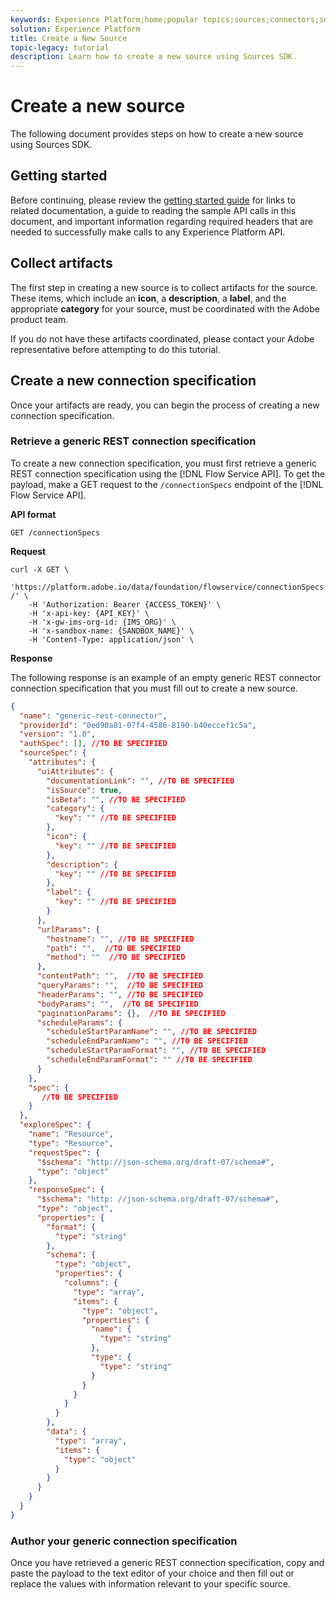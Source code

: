 ```yaml
---
keywords: Experience Platform;home;popular topics;sources;connectors;source connectors;sources sdk;sdk;SDK
solution: Experience Platform
title: Create a New Source
topic-legacy: tutorial
description: Learn how to create a new source using Sources SDK.
---
```

# Create a new source

The following document provides steps on how to create a new source using Sources SDK.

## Getting started

Before continuing, please review the [getting started guide](./getting-started.md) for links to related documentation, a guide to reading the sample API calls in this document, and important information regarding required headers that are needed to successfully make calls to any Experience Platform API.

## Collect artifacts

The first step in creating a new source is to collect artifacts for the source. These items, which include an **icon**, a **description**, a **label**, and the appropriate **category** for your source, must be coordinated with the Adobe product team.

If you do not have these artifacts coordinated, please contact your Adobe representative before attempting to do this tutorial.

## Create a new connection specification

Once your artifacts are ready, you can begin the process of creating a new connection specification.

### Retrieve a generic REST connection specification

To create a new connection specification, you must first retrieve a generic REST connection specification using the [!DNL Flow Service API]. To get the payload, make a GET request to the `/connectionSpecs` endpoint of the [!DNL Flow Service API].

**API format**

```http
GET /connectionSpecs
```

**Request**

```shell
curl -X GET \
    'https://platform.adobe.io/data/foundation/flowservice/connectionSpecs  /' \
    -H 'Authorization: Bearer {ACCESS_TOKEN}' \
    -H 'x-api-key: {API_KEY}' \
    -H 'x-gw-ims-org-id: {IMS_ORG}' \
    -H 'x-sandbox-name: {SANDBOX_NAME}' \
    -H 'Content-Type: application/json' \
```

**Response**

The following response is an example of an empty generic REST connector  connection specification that you must fill out to create a new source.

```json
{
  "name": "generic-rest-connector",
  "providerId": "0ed90a81-07f4-4586-8190-b40eccef1c5a",
  "version": "1.0",
  "authSpec": [], //TO BE SPECIFIED
  "sourceSpec": {
    "attributes": {
      "uiAttributes": {
        "documentationLink": "", //TO BE SPECIFIED
        "isSource": true,
        "isBeta": "", //TO BE SPECIFIED
        "category": {
          "key": "" //TO BE SPECIFIED
        },
        "icon": {
          "key": "" //TO BE SPECIFIED
        },
        "description": {
          "key": "" //TO BE SPECIFIED
        },
        "label": {
          "key": "" //TO BE SPECIFIED
        }
      },
      "urlParams": {
        "hostname": "", //TO BE SPECIFIED
        "path": "",  //TO BE SPECIFIED
        "method": ""  //TO BE SPECIFIED
      },
      "contentPath": "",  //TO BE SPECIFIED
      "queryParams": "",  //TO BE SPECIFIED
      "headerParams": "", //TO BE SPECIFIED
      "bodyParams": "",  //TO BE SPECIFIED
      "paginationParams": {},  //TO BE SPECIFIED
      "scheduleParams": {
        "scheduleStartParamName": "", //TO BE SPECIFIED
        "scheduleEndParamName": "", //TO BE SPECIFIED
        "scheduleStartParamFormat": "", //TO BE SPECIFIED
        "scheduleEndParamFormat": "" //TO BE SPECIFIED
      }
    },
    "spec": {
       //TO BE SPECIFIED
    }
  },
  "exploreSpec": {
    "name": "Resource",
    "type": "Resource",
    "requestSpec": {
      "$schema": "http://json-schema.org/draft-07/schema#",
      "type": "object"
    },
    "responseSpec": {
      "$schema": "http: //json-schema.org/draft-07/schema#",
      "type": "object",
      "properties": {
        "format": {
          "type": "string"
        },
        "schema": {
          "type": "object",
          "properties": {
            "columns": {
              "type": "array",
              "items": {
                "type": "object",
                "properties": {
                  "name": {
                    "type": "string"
                  },
                  "type": {
                    "type": "string"
                  }
                }
              }
            }
          }
        },
        "data": {
          "type": "array",
          "items": {
            "type": "object"
          }
        }
      }
    }
  }
}
```

### Author your generic connection specification

Once you have retrieved a generic REST connection specification, copy and paste the payload to the text editor of your choice and then fill out or replace the values with information relevant to your specific source.

